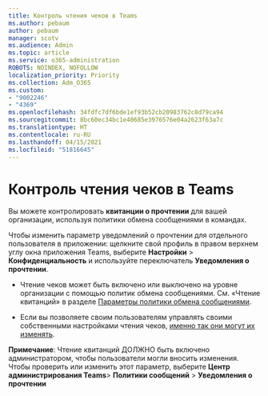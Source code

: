 ```yaml
---
title: Контроль чтения чеков в Teams
ms.author: pebaum
author: pebaum
manager: scotv
ms.audience: Admin
ms.topic: article
ms.service: o365-administration
ROBOTS: NOINDEX, NOFOLLOW
localization_priority: Priority
ms.collection: Adm_O365
ms.custom:
- "9002246"
- "4369"
ms.openlocfilehash: 34fdfc7df6bde1ef93b52cb20983762c8d79ca94
ms.sourcegitcommit: 8bc60ec34bc1e40685e3976576e04a2623f63a7c
ms.translationtype: HT
ms.contentlocale: ru-RU
ms.lasthandoff: 04/15/2021
ms.locfileid: "51816645"
---
```

# <a name="controlling-read-receipts-in-teams"></a>Контроль чтения чеков в Teams

Вы можете контролировать **квитанции о прочтении** для вашей организации, используя политики обмена сообщениями в командах.

Чтобы изменить параметр уведомлений о прочтении для отдельного пользователя в приложении: щелкните свой профиль в правом верхнем углу окна приложения Teams, выберите **Настройки** > **Конфиденциальность** и используйте переключатель **Уведомления о прочтении**.

- Чтение чеков может быть включено или выключено на уровне организации с помощью политик обмена сообщениями. См. «Чтение квитанций» в разделе [Параметры политики обмена сообщениями](https://docs.microsoft.com/microsoftteams/messaging-policies-in-teams#messaging-policy-settings).

- Если вы позволяете своим пользователям управлять своими собственными настройками чтения чеков, [именно так они могут их изменять](https://docs.microsoft.com/microsoftteams/messaging-policies-in-teams#messaging-policy-settings). 

**Примечание**: Чтение квитанций ДОЛЖНО быть включено администратором, чтобы пользователи могли вносить изменения. Чтобы проверить или изменить этот параметр, выберите **Центр администрирования Teams**> **Политики сообщений** > **Уведомления о прочтении**
